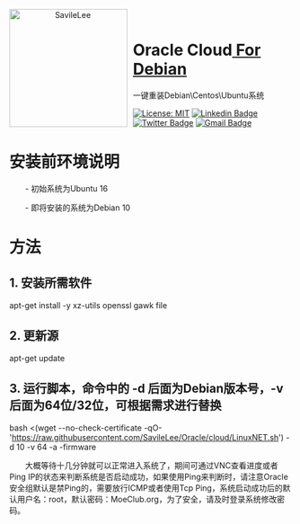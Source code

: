 <p align="center">
<img width="210" height="210" align="left" style="float: left; margin: 0 10px 0 0;" src="https://raw.githubusercontent.com/SavileLee/Oracle/cloud/Lib/oracle.png" alt="SavileLee"/>
</br>
<h1>Oracle Cloud<a href="https://dreamstart.site"> For Debian</a></h1>
一键重装Debian\Centos\Ubuntu系统
</p>

[![License: MIT](https://img.shields.io/badge/license-MIT-green)](LICENSE)
[![Linkedin Badge](https://img.shields.io/badge/-Linkedin-1ca0f1?style=ightgrey&logo=Linkedin&logoColor=white&link=https://www.linkedin.com/in/SavileLee/)](https://www.linkedin.com/in/SavileLee/)
[![Twitter Badge](https://img.shields.io/badge/-Twitter-1ca0f1?style=lightgrey&labelColor=1ca0f1&logo=twitter&logoColor=white&link=https://twitter.com/SavileLee)](https://twitter.com/SavileLee)
[![Gmail Badge](https://img.shields.io/badge/-Gmail-1ca0f1?style=ightgrey&logo=Gmail&logoColor=white&link=mailto:liyesen@gmail.com)](mailto:liyesen@gmail.com)

# 安装前环境说明
　　- 初始系统为Ubuntu 16

　　- 即将安装的系统为Debian 10

# 方法
## 1. 安装所需软件
apt-get install -y xz-utils openssl gawk file
## 2. 更新源
apt-get update
## 3. 运行脚本，命令中的 -d 后面为Debian版本号，-v 后面为64位/32位，可根据需求进行替换
bash <(wget --no-check-certificate -qO- 'https://raw.githubusercontent.com/SavileLee/Oracle/cloud/LinuxNET.sh') -d 10 -v 64 -a -firmware

　　大概等待十几分钟就可以正常进入系统了，期间可通过VNC查看进度或者Ping IP的状态来判断系统是否启动成功，如果使用Ping来判断时，请注意Oracle安全组默认是禁Ping的，需要放行ICMP或者使用Tcp Ping，系统启动成功后的默认用户名：root，默认密码：MoeClub.org，为了安全，请及时登录系统修改密码。
